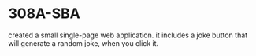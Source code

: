 # 308A-SBA
created a small single-page web application.
it includes a joke button that will generate a random joke, when you click it.